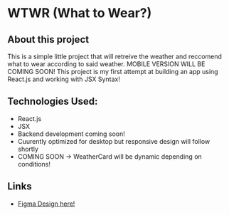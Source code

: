 # WTWR (What to Wear?)

## About this project

This is a simple little project that will retreive the weather and reccomend what to wear according to said weather. MOBILE VERSION WILL BE COMING SOON!
This project is my first attempt at building an app using React.js and working with JSX Syntax!

## Technologies Used:

- React.js
- JSX
- Backend development coming soon!
- Cuurently optimized for desktop but responsive design will follow shortly
- COMING SOON -> WeatherCard will be dynamic depending on conditions!

## Links

- [Figma Design here!](https://www.figma.com/file/DTojSwldenF9UPKQZd6RRb/Sprint-10%3A-WTWR)
